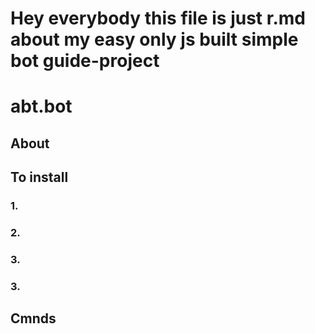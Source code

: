 <h1>Hey everybody this file is just r.md about my easy only js built simple bot guide-project  </h1>


# abt.bot
<h2>About</h2>




<h2>To install</h2>
<h3>1. </h3> 
<h3>2. </h3> 
<h3>3. </h3> 
<h3>3. </h3> 




<h2>Cmnds</h2>




